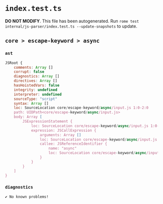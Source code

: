 # `index.test.ts`

**DO NOT MODIFY**. This file has been autogenerated. Run `rome test internal/js-parser/index.test.ts --update-snapshots` to update.

## `core > escape-keyword > async`

### `ast`

```javascript
JSRoot {
	comments: Array []
	corrupt: false
	diagnostics: Array []
	directives: Array []
	hasHoistedVars: false
	integrity: undefined
	interpreter: undefined
	sourceType: "script"
	syntax: Array []
	loc: SourceLocation core/escape-keyword/async/input.js 1:0-2:0
	path: UIDPath<core/escape-keyword/async/input.js>
	body: Array [
		JSExpressionStatement {
			loc: SourceLocation core/escape-keyword/async/input.js 1:0-1:15
			expression: JSCallExpression {
				arguments: Array []
				loc: SourceLocation core/escape-keyword/async/input.js 1:1-1:14
				callee: JSReferenceIdentifier {
					name: "async"
					loc: SourceLocation core/escape-keyword/async/input.js 1:1-1:11 (async)
				}
			}
		}
	]
}
```

### `diagnostics`

```
✔ No known problems!

```
